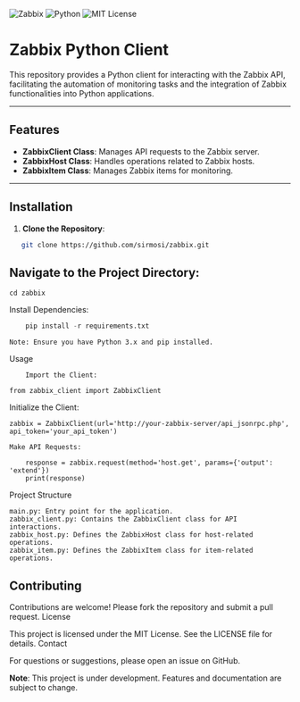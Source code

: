 ![Zabbix](https://img.shields.io/badge/Zabbix-API%20Client-red?style=flat&logo=zabbix)
![Python](https://img.shields.io/badge/Python-3.x-blue?style=flat&logo=python)
![MIT License](https://img.shields.io/badge/License-MIT-green?style=flat)


# Zabbix Python Client

This repository provides a Python client for interacting with the Zabbix API, facilitating the automation of monitoring tasks and the integration of Zabbix functionalities into Python applications.

---

## Features

- **ZabbixClient Class**: Manages API requests to the Zabbix server.
- **ZabbixHost Class**: Handles operations related to Zabbix hosts.
- **ZabbixItem Class**: Manages Zabbix items for monitoring.

---

## Installation

1. **Clone the Repository**:
```bash
   git clone https://github.com/sirmosi/zabbix.git
```

## Navigate to the Project Directory:

```
cd zabbix
```

Install Dependencies:

```python
    pip install -r requirements.txt
```
    Note: Ensure you have Python 3.x and pip installed.

Usage
```
    Import the Client:

from zabbix_client import ZabbixClient
```
Initialize the Client:
```
zabbix = ZabbixClient(url='http://your-zabbix-server/api_jsonrpc.php', api_token='your_api_token')

Make API Requests:

    response = zabbix.request(method='host.get', params={'output': 'extend'})
    print(response)
```
Project Structure

    main.py: Entry point for the application.
    zabbix_client.py: Contains the ZabbixClient class for API interactions.
    zabbix_host.py: Defines the ZabbixHost class for host-related operations.
    zabbix_item.py: Defines the ZabbixItem class for item-related operations.

## Contributing

Contributions are welcome! Please fork the repository and submit a pull request.
License

This project is licensed under the MIT License. See the LICENSE file for details.
Contact

For questions or suggestions, please open an issue on GitHub.

**Note**: This project is under development. Features and documentation are subject to change.